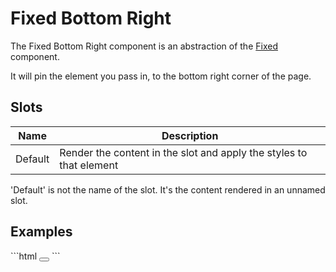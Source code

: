# Fixed Bottom Right

The Fixed Bottom Right component is an abstraction of the [Fixed](../) component.

It will pin the element you pass in, to the bottom right corner of the page.

## Slots

| Name    | Description                                                                       |
|---------|-----------------------------------------------------------------------------------|
| Default | Render the content in the slot and apply the styles to that element               |

<Note>
<p>
    'Default' is not the name of the slot. It's the content rendered in an unnamed slot.
</p>
</Note>

## Examples
<CodeBlock>
```html
<fixed-bottom-right>
    <button></button>
</fixed-bottom-right>
```
</CodeBlock>
